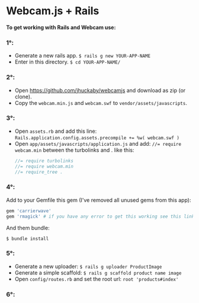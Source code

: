 # Webcam.js + Rails

**To get working with Rails and Webcam use:**

### 1°:

- Generate a new rails app. `$ rails g new YOUR-APP-NAME`
- Enter in this directory. `$ cd YOUR-APP-NAME/`

### 2°:

- Open https://github.com/jhuckaby/webcamjs and download as zip (or clone).
- Copy the `webcam.min.js` and `webcam.swf` to `vendor/assets/javascripts`.

### 3°:

- Open `assets.rb` and add this line: `Rails.application.config.assets.precompile += %w( webcam.swf )`
- Open `app/assets/javascripts/application.js` and add: `//= require webcam.min` between the turbolinks and .
  like this:
  ```js
  //= require turbolinks 
  //= require webcam.min
  //= require_tree .
  ```

### 4°:

Add to your Gemfile this gem (I've removed all unused gems from this app): 
 
```rb
gem 'carrierwave' 
gem 'rmagick' # if you have any error to get this working see this link: http://stackoverflow.com/a/5207041
```

And them bundle:

`$ bundle install`

### 5°:

- Generate a new uploader: `$ rails g uploader ProductImage`
- Generate a simple scaffold: `$ rails g scaffold product name image`
- Open `config/routes.rb` and set the root url: `root 'products#index'`

### 6°:
